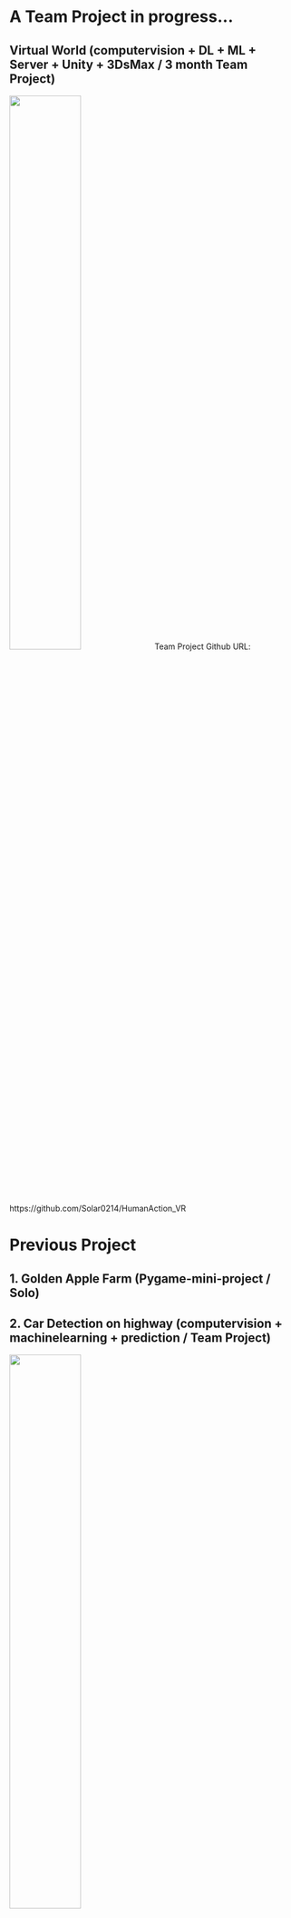 # A Team Project in progress...
## Virtual World (computervision + DL + ML + Server + Unity + 3DsMax / 3 month Team Project)
<img width="50%" src="https://user-images.githubusercontent.com/54482832/141720179-ae12170e-6b69-4d8d-9ae4-72d86682c3af.gif"/>
Team Project Github URL: https://github.com/Solar0214/HumanAction_VR


# Previous Project

## 1. Golden Apple Farm (Pygame-mini-project / Solo)


## 2. Car Detection on highway (computervision + machinelearning + prediction / Team Project)
<img width="50%" src="https://user-images.githubusercontent.com/54482832/141727217-192e34e8-99b5-431a-8e67-643169643b58.gif"/>

## 3. Facial detection and age classifier (computervision + deeplearning + live-prediction on webcam / Team Project)
<img width="50%" src="https://user-images.githubusercontent.com/54482832/141729322-8db2f343-145c-4722-90ac-2dcb09f258dd.gif"/>

## 4. Job Recuitment Posts Data merge (MySQL + Web-Crawling / Team Project)
<img width="75%" src="https://user-images.githubusercontent.com/54482832/141722286-569e909a-045a-4520-87b0-d556fd29f35e.png"/>

## 5. Global Warming Natural Disasters Data Analysis (Pandas + Web-Crawling + Visualization(matplotlib) / Team Project)
<img width="50%" src="https://user-images.githubusercontent.com/54482832/141723433-b8044f85-bb26-451b-941d-c404dc3b25ce.png"/>
<img width="50%" src="https://user-images.githubusercontent.com/54482832/141723483-71d22150-7bc7-4df3-a13d-9e2758b9ab5a.png"/>
<img width="50%" src="https://user-images.githubusercontent.com/54482832/141723491-e08ae2d1-6a79-4a8f-b6e9-4c6562a6f5cb.png"/>
<img width="50%" src="https://user-images.githubusercontent.com/54482832/141723525-faf6cd45-a38b-469d-a2b7-531cbe0c67e9.png"/>
<img width="50%" src="https://user-images.githubusercontent.com/54482832/141723546-d1e10d08-3064-409e-a844-0554caf30c65.png"/>
<img width="50%" src="https://user-images.githubusercontent.com/54482832/141723641-3047aaef-d4e3-4c84-99bd-976c9234e8d7.png"/>



